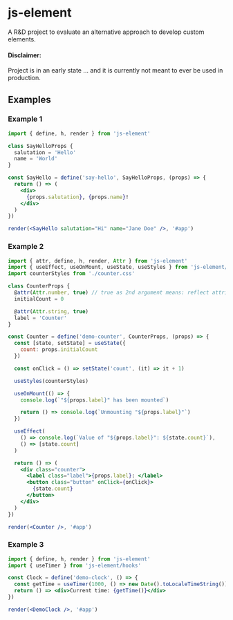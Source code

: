 # js-element

A R&D project to evaluate an alternative approach to develop custom elements.

#### Disclaimer:

Project is in an early state ...
and it is currently not meant to ever be used in production.

## Examples

### Example 1

```jsx
import { define, h, render } from 'js-element'

class SayHelloProps {
  salutation = 'Hello'
  name = 'World'
}

const SayHello = define('say-hello', SayHelloProps, (props) => {
  return () => (
    <div>
      {props.salutation}, {props.name}!
    </div>
  )
})

render(<SayHello salutation="Hi" name="Jane Doe" />, '#app')
```

### Example 2

```jsx
import { attr, define, h, render, Attr } from 'js-element'
import { useEffect, useOnMount, useState, useStyles } from 'js-element/hooks'
import counterStyles from './counter.css'

class CounterProps {
  @attr(Attr.number, true) // true as 2nd argument means: reflect attribute
  initialCount = 0

  @attr(Attr.string, true)
  label = 'Counter'
}

const Counter = define('demo-counter', CounterProps, (props) => {
  const [state, setState] = useState({
    count: props.initialCount
  })

  const onClick = () => setState('count', (it) => it + 1)

  useStyles(counterStyles)

  useOnMount(() => {
    console.log(`"${props.label}" has been mounted`)

    return () => console.log(`Unmounting "${props.label}"`)
  })

  useEffect(
    () => console.log(`Value of "${props.label}": ${state.count}`),
    () => [state.count]
  )

  return () => (
    <div class="counter">
      <label class="label">{props.label}: </label>
      <button class="button" onClick={onClick}>
        {state.count}
      </button>
    </div>
  )
})

render(<Counter />, '#app')
```

### Example 3

```jsx
import { define, h, render } from 'js-element'
import { useTimer } from 'js-element/hooks'

const Clock = define('demo-clock', () => {
  const getTime = useTimer(1000, () => new Date().toLocaleTimeString())
  return () => <div>Current time: {getTime()}</div>
})

render(<DemoClock />, '#app')
```
